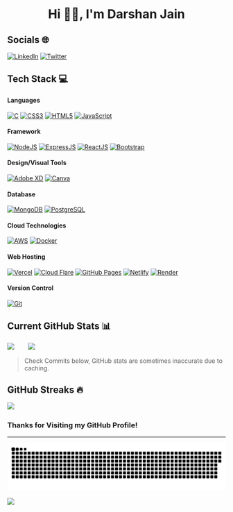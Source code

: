 <!--<p align="center">
  <a href="https://fontmeme.com/fonts/geraldo-island-font/"><img src="https://fontmeme.com/permalink/230807/c5a154fa14af598ef5351eaef0df2880.png" alt="geraldo-island-font" border="0"></a>
</p>-->

<h1 align="center"> Hi 👋🏻, I'm Darshan Jain </br> 
</h1>

## Socials 🌐
[<img src="https://img.shields.io/badge/linkedin-000?style=for-the-badge&logo=linkedin&logoColor=blue" alt="LinkedIn" style="height:35px; width:auto;">](https://www.linkedin.com/in/Darshan-Jain1/)
[<img src="https://img.shields.io/badge/Twitter-000?style=for-the-badge&logo=X&logoColor=white" alt="Twitter" style="height:35px; width:auto;">](https://twitter.com/Darshan37653986)
<!--[![Instagram](https://img.shields.io/badge/Instagram-000?style=for-the-badge&logo=Instagram&logoColor=pink)](https://www.instagram.com/darshan_._._j/)-->

## Tech Stack 💻

#### Languages
[<img src="https://img.shields.io/badge/C-000?style=for-the-badge&logo=C&logoColor=0047AB" alt="C" style="height:35px; width:auto;">](https://en.wikipedia.org/wiki/C_(programming_language))
[<img src="https://img.shields.io/badge/-CSS3-000?style=for-the-badge&logo=css3&logoColor=blue" alt="CSS3" style="height:35px; width:auto;">](https://developer.mozilla.org/en-US/docs/Web/CSS)
[<img src="https://img.shields.io/badge/-HTML5-000?style=for-the-badge&logo=html5" alt="HTML5" style="height:35px; width:auto;">](https://developer.mozilla.org/en-US/docs/Web/HTML)
[<img src="https://img.shields.io/badge/-JavaScript-000?style=for-the-badge&logo=javascript" alt="JavaScript" style="height:35px; width:auto;">](https://developer.mozilla.org/en-US/docs/Web/JavaScript)
<!--![Java](https://img.shields.io/badge/Java-000?style=for-the-badge&logo=openjdk&logoColor=yellow)-->

#### Framework
[<img src="https://img.shields.io/badge/-NodeJS-000?style=for-the-badge&logo=node.js&logoColor=pink" alt="NodeJS" style="height:35px; width:auto;">](https://nodejs.org/)
[<img src="https://img.shields.io/badge/-ExpressJS-000?style=for-the-badge&logo=express" alt="ExpressJS" style="height:35px; width:auto;">](https://expressjs.com/)
[<img src="https://img.shields.io/badge/-React-000?style=for-the-badge&logo=react" alt="ReactJS" style="height:35px; width:auto;">](https://reactjs.org/)
[<img src="https://img.shields.io/badge/-Bootstrap-000?style=for-the-badge&logo=bootstrap" alt="Bootstrap" style="height:35px; width:auto;">](https://getbootstrap.com/)
<!--![API](https://img.shields.io/badge/-API-000?style=for-the-badge&logo=fastapi)-->

#### Design/Visual Tools
<!--![Figma](https://img.shields.io/badge/-Figma-000?style=for-the-badge&logo=figma)-->
[<img src="https://img.shields.io/badge/-Adobe%20XD-000?style=for-the-badge&logo=adobe%20XD" alt="Adobe XD" style="height:35px; width:auto;">](https://www.adobe.com/products/xd.html)
[<img src="https://img.shields.io/badge/-Canva-000?style=for-the-badge&logo=canva" alt="Canva" style="height:35px; width:auto;">](https://www.canva.com/)

#### Database
[<img src="https://img.shields.io/badge/-MongoDB-000?style=for-the-badge&logo=mongodb" alt="MongoDB" style="height:35px; width:auto;">](https://www.mongodb.com/)
[<img src="https://img.shields.io/badge/-POSTGRESQL-000?style=for-the-badge&logo=POSTGRESQL&logoColor=lightblue" alt="PostgreSQL" style="height:35px; width:auto;">](https://www.postgresql.org/)

#### Cloud Technologies
[<img src="https://img.shields.io/badge/Amazon%20Web%20Services-000?style=for-the-badge&logo=amazonwebservices&&logoColor=FF9900" alt="AWS" style="height:35px; width:auto;">](https://aws.amazon.com/)
[<img src="https://img.shields.io/badge/-Docker-000?style=for-the-badge&logo=docker" alt="Docker" style="height:35px; width:auto;">](https://www.docker.com/)

#### Web Hosting
[<img src="https://img.shields.io/badge/-Vercel-000?style=for-the-badge&logo=vercel" alt="Vercel" style="height:35px; width:auto;">](https://vercel.com/)
[<img src="https://img.shields.io/badge/-CloudFlare-000?style=for-the-badge&logo=cloudflare" alt="Cloud Flare" style="height:35px; width:auto;">](https://www.cloudflare.com/)
[<img src="https://img.shields.io/badge/-GitHub%20Pages-000?style=for-the-badge&logo=github" alt="GitHub Pages" style="height:35px; width:auto;">](https://pages.github.com/)
[<img src="https://img.shields.io/badge/-Netlify-000?style=for-the-badge&logo=netlify" alt="Netlify" style="height:35px; width:auto;">](https://www.netlify.com/)
[<img src="https://img.shields.io/badge/-Render-000?style=for-the-badge&logo=Render" alt="Render" style="height:35px; width:auto;">](https://render.com/)

#### Version Control
[<img src="https://img.shields.io/badge/-Git-000?style=for-the-badge&logo=git" alt="Git" style="height:35px; width:auto;">](https://git-scm.com/)


## Current GitHub Stats 📊
![](https://github-readme-stats.vercel.app/api?username=Darshan1412&theme=onedark&hide_border=true&include_all_commits=true&count_private=true) &nbsp;&nbsp;&nbsp;&nbsp;&nbsp;&nbsp;
![](https://github-readme-stats.vercel.app/api/top-langs/?username=Darshan1412&theme=onedark&hide_border=true&include_all_commits=true&count_private=true&layout=compact)
> Check Commits below, GitHub stats are sometimes inaccurate due to caching.
> 
## GitHub Streaks 🔥
![](https://github-readme-streak-stats.herokuapp.com/?user=Darshan1412&theme=onedark&hide_border=true)<br/>

### Thanks for Visiting my GitHub Profile!

---
<!--
<p align="center">
<img src="https://github.com/Darshan1412/Darshan1412/blob/output/github-contribution-grid-snake.svg">
</p>
-->
<picture>
  <source media="(prefers-color-scheme: dark)" srcset="https://raw.githubusercontent.com/Darshan1412/Darshan1412/output/github-snake-dark.svg" />
  <source media="(prefers-color-scheme: light)" srcset="https://raw.githubusercontent.com/Darshan1412/Darshan1412/output/github-snake.svg" />
  <img alt="github-snake" src="https://raw.githubusercontent.com/Darshan1412/Darshan1412/output/github-snake.svg" />
</picture>

[![](https://visitcount.itsvg.in/api?id=Darshan1412&pretty=true)](https://visitcount.itsvg.in)

